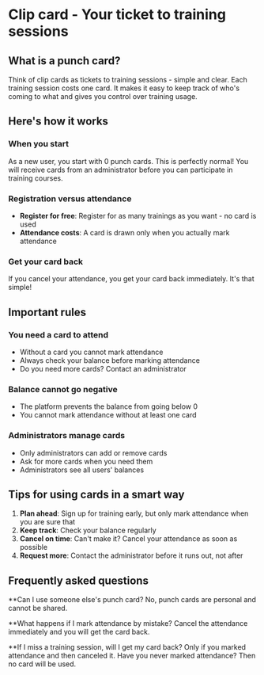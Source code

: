 # Clip card - Your ticket to training sessions

## What is a punch card?

Think of clip cards as tickets to training sessions - simple and clear. Each training session costs one card. It makes it easy to keep track of who's coming to what and gives you control over training usage.

## Here's how it works

### When you start
As a new user, you start with 0 punch cards. This is perfectly normal! You will receive cards from an administrator before you can participate in training courses.

### Registration versus attendance
- **Register for free**: Register for as many trainings as you want - no card is used
- **Attendance costs**: A card is drawn only when you actually mark attendance

### Get your card back
If you cancel your attendance, you get your card back immediately. It's that simple!

## Important rules

### You need a card to attend
- Without a card you cannot mark attendance
- Always check your balance before marking attendance
- Do you need more cards? Contact an administrator

### Balance cannot go negative
- The platform prevents the balance from going below 0
- You cannot mark attendance without at least one card

### Administrators manage cards
- Only administrators can add or remove cards
- Ask for more cards when you need them
- Administrators see all users' balances

## Tips for using cards in a smart way

1. **Plan ahead**: Sign up for training early, but only mark attendance when you are sure that
2. **Keep track**: Check your balance regularly
3. **Cancel on time**: Can't make it? Cancel your attendance as soon as possible
4. **Request more**: Contact the administrator before it runs out, not after

## Frequently asked questions

**Can I use someone else's punch card?
No, punch cards are personal and cannot be shared.

**What happens if I mark attendance by mistake?
Cancel the attendance immediately and you will get the card back.

**If I miss a training session, will I get my card back?
Only if you marked attendance and then canceled it. Have you never marked attendance? Then no card will be used.
